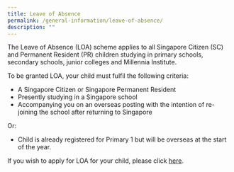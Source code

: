 ```yaml
---
title: Leave of Absence
permalink: /general-information/leave-of-absence/
description: ""
---
```

The Leave of Absence (LOA) scheme applies to all Singapore Citizen (SC) and Permanent Resident (PR) children studying in primary schools, secondary schools, junior colleges and Millennia Institute.

To be granted LOA, your child must fulfil the following criteria:

* A Singapore Citizen or Singapore Permanent Resident
* Presently studying in a Singapore school
* Accompanying you on an overseas posting with the intention of re-joining the school after returning to Singapore

Or:

* Child is already registered for Primary 1 but will be overseas at the start of the year.

If you wish to apply for LOA for your child, please click [here](https://go.gov.sg/pepsloa).